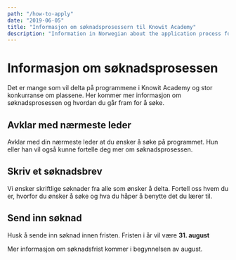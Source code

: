 ```yaml
---
path: "/how-to-apply"
date: "2019-06-05"
title: "Informasjon om søknadsprosessern til Knowit Academy"
description: "Information in Norwegian about the application process for Knowit Academy"
---
```


# Informasjon om søknadsprosessen

Det er mange som vil delta på programmene i Knowit Academy og stor konkurranse om plassene.
Her kommer mer informasjon om søknadsprosessen og hvordan du går fram for å søke.

## Avklar med nærmeste leder

Avklar med din nærmeste leder at du ønsker å søke på programmet. Hun eller han vil også kunne fortelle deg mer om søknadsprosessen.

## Skriv et søknadsbrev

Vi ønsker skriftlige søknader fra alle som ønsker å delta. Fortell oss hvem du er, hvorfor du ønsker å søke og hva du håper å benytte det du lærer til.

## Send inn søknad

Husk å sende inn søknad innen fristen.
Fristen i år vil være <b>31. august</b>

Mer informasjon om søknadsfrist kommer i begynnelsen av august.
